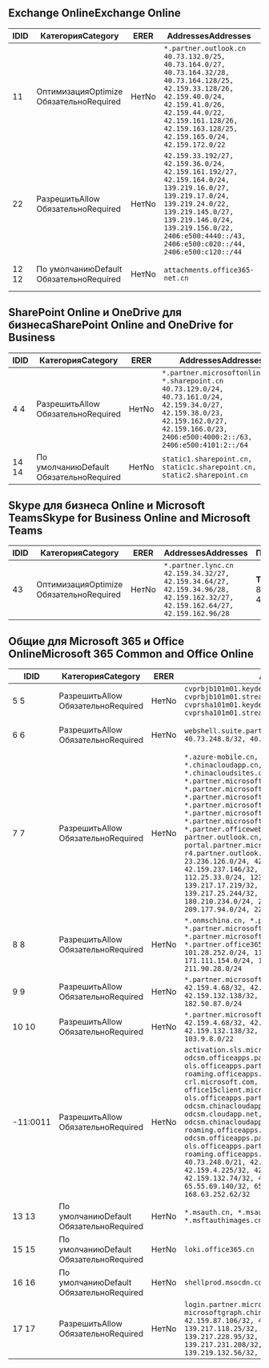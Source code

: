 <!--THIS FILE IS AUTOMATICALLY GENERATED. MANUAL CHANGES WILL BE OVERWRITTEN.-->
<!--Please contact the Office 365 Endpoints team with any questions.-->
<!--China endpoints version 2020033100-->
<!--File generated 2020-06-20 14:00:20.3123-->

## <a name="exchange-online"></a><span data-ttu-id="58ff6-101">Exchange Online</span><span class="sxs-lookup"><span data-stu-id="58ff6-101">Exchange Online</span></span>

<span data-ttu-id="58ff6-102">ID</span><span class="sxs-lookup"><span data-stu-id="58ff6-102">ID</span></span> | <span data-ttu-id="58ff6-103">Категория</span><span class="sxs-lookup"><span data-stu-id="58ff6-103">Category</span></span> | <span data-ttu-id="58ff6-104">ER</span><span class="sxs-lookup"><span data-stu-id="58ff6-104">ER</span></span> | <span data-ttu-id="58ff6-105">Addresses</span><span class="sxs-lookup"><span data-stu-id="58ff6-105">Addresses</span></span> | <span data-ttu-id="58ff6-106">Порты</span><span class="sxs-lookup"><span data-stu-id="58ff6-106">Ports</span></span>
-- | -------------------- | -- | ---------------------------------------------------------------------------------------------------------------------------------------------------------------------------------------------------------------------------------------------- | ------------------------
<span data-ttu-id="58ff6-107">1</span><span class="sxs-lookup"><span data-stu-id="58ff6-107">1</span></span> | <span data-ttu-id="58ff6-108">Оптимизация</span><span class="sxs-lookup"><span data-stu-id="58ff6-108">Optimize</span></span><BR><span data-ttu-id="58ff6-109">Обязательно</span><span class="sxs-lookup"><span data-stu-id="58ff6-109">Required</span></span> | <span data-ttu-id="58ff6-110">Нет</span><span class="sxs-lookup"><span data-stu-id="58ff6-110">No</span></span> | `*.partner.outlook.cn`<BR>`40.73.132.0/25, 40.73.164.0/27, 40.73.164.32/28, 40.73.164.128/25, 42.159.33.128/26, 42.159.40.0/24, 42.159.41.0/26, 42.159.44.0/22, 42.159.161.128/26, 42.159.163.128/25, 42.159.165.0/24, 42.159.172.0/22` | <span data-ttu-id="58ff6-111">**TCP:** 443, 80</span><span class="sxs-lookup"><span data-stu-id="58ff6-111">**TCP:** 443, 80</span></span>
<span data-ttu-id="58ff6-112">2</span><span class="sxs-lookup"><span data-stu-id="58ff6-112">2</span></span> | <span data-ttu-id="58ff6-113">Разрешить</span><span class="sxs-lookup"><span data-stu-id="58ff6-113">Allow</span></span><BR><span data-ttu-id="58ff6-114">Обязательно</span><span class="sxs-lookup"><span data-stu-id="58ff6-114">Required</span></span> | <span data-ttu-id="58ff6-115">Нет</span><span class="sxs-lookup"><span data-stu-id="58ff6-115">No</span></span> | `42.159.33.192/27, 42.159.36.0/24, 42.159.161.192/27, 42.159.164.0/24, 139.219.16.0/27, 139.219.17.0/24, 139.219.24.0/22, 139.219.145.0/27, 139.219.146.0/24, 139.219.156.0/22, 2406:e500:4440::/43, 2406:e500:c020::/44, 2406:e500:c120::/44` | <span data-ttu-id="58ff6-116">**TCP:** 25, 443, 53, 80</span><span class="sxs-lookup"><span data-stu-id="58ff6-116">**TCP:** 25, 443, 53, 80</span></span>
<span data-ttu-id="58ff6-117">12 </span><span class="sxs-lookup"><span data-stu-id="58ff6-117">12</span></span> | <span data-ttu-id="58ff6-118">По умолчанию</span><span class="sxs-lookup"><span data-stu-id="58ff6-118">Default</span></span><BR><span data-ttu-id="58ff6-119">Обязательно</span><span class="sxs-lookup"><span data-stu-id="58ff6-119">Required</span></span> | <span data-ttu-id="58ff6-120">Нет</span><span class="sxs-lookup"><span data-stu-id="58ff6-120">No</span></span> | `attachments.office365-net.cn` | <span data-ttu-id="58ff6-121">**TCP:** 443, 80</span><span class="sxs-lookup"><span data-stu-id="58ff6-121">**TCP:** 443, 80</span></span>

## <a name="sharepoint-online-and-onedrive-for-business"></a><span data-ttu-id="58ff6-122">SharePoint Online и OneDrive для бизнеса</span><span class="sxs-lookup"><span data-stu-id="58ff6-122">SharePoint Online and OneDrive for Business</span></span>

<span data-ttu-id="58ff6-123">ID</span><span class="sxs-lookup"><span data-stu-id="58ff6-123">ID</span></span> | <span data-ttu-id="58ff6-124">Категория</span><span class="sxs-lookup"><span data-stu-id="58ff6-124">Category</span></span> | <span data-ttu-id="58ff6-125">ER</span><span class="sxs-lookup"><span data-stu-id="58ff6-125">ER</span></span> | <span data-ttu-id="58ff6-126">Addresses</span><span class="sxs-lookup"><span data-stu-id="58ff6-126">Addresses</span></span> | <span data-ttu-id="58ff6-127">Порты</span><span class="sxs-lookup"><span data-stu-id="58ff6-127">Ports</span></span>
-- | ------------------- | -- | --------------------------------------------------------------------------------------------------------------------------------------------------------------------------------------------------- | ----------------
<span data-ttu-id="58ff6-128">4 </span><span class="sxs-lookup"><span data-stu-id="58ff6-128">4</span></span> | <span data-ttu-id="58ff6-129">Разрешить</span><span class="sxs-lookup"><span data-stu-id="58ff6-129">Allow</span></span><BR><span data-ttu-id="58ff6-130">Обязательно</span><span class="sxs-lookup"><span data-stu-id="58ff6-130">Required</span></span> | <span data-ttu-id="58ff6-131">Нет</span><span class="sxs-lookup"><span data-stu-id="58ff6-131">No</span></span> | `*.partner.microsoftonline.cn, *.sharepoint.cn`<BR>`40.73.129.0/24, 40.73.161.0/24, 42.159.34.0/27, 42.159.38.0/23, 42.159.162.0/27, 42.159.166.0/23, 2406:e500:4000:2::/63, 2406:e500:4101:2::/64` | <span data-ttu-id="58ff6-132">**TCP:** 443, 80</span><span class="sxs-lookup"><span data-stu-id="58ff6-132">**TCP:** 443, 80</span></span>
<span data-ttu-id="58ff6-133">14 </span><span class="sxs-lookup"><span data-stu-id="58ff6-133">14</span></span> | <span data-ttu-id="58ff6-134">По умолчанию</span><span class="sxs-lookup"><span data-stu-id="58ff6-134">Default</span></span><BR><span data-ttu-id="58ff6-135">Обязательно</span><span class="sxs-lookup"><span data-stu-id="58ff6-135">Required</span></span> | <span data-ttu-id="58ff6-136">Нет</span><span class="sxs-lookup"><span data-stu-id="58ff6-136">No</span></span> | `static1.sharepoint.cn, static1c.sharepoint.cn, static2.sharepoint.cn` | <span data-ttu-id="58ff6-137">**TCP:** 443, 80</span><span class="sxs-lookup"><span data-stu-id="58ff6-137">**TCP:** 443, 80</span></span>

## <a name="skype-for-business-online-and-microsoft-teams"></a><span data-ttu-id="58ff6-138">Skype для бизнеса Online и Microsoft Teams</span><span class="sxs-lookup"><span data-stu-id="58ff6-138">Skype for Business Online and Microsoft Teams</span></span>

<span data-ttu-id="58ff6-139">ID</span><span class="sxs-lookup"><span data-stu-id="58ff6-139">ID</span></span> | <span data-ttu-id="58ff6-140">Категория</span><span class="sxs-lookup"><span data-stu-id="58ff6-140">Category</span></span> | <span data-ttu-id="58ff6-141">ER</span><span class="sxs-lookup"><span data-stu-id="58ff6-141">ER</span></span> | <span data-ttu-id="58ff6-142">Addresses</span><span class="sxs-lookup"><span data-stu-id="58ff6-142">Addresses</span></span> | <span data-ttu-id="58ff6-143">Порты</span><span class="sxs-lookup"><span data-stu-id="58ff6-143">Ports</span></span>
-- | -------------------- | -- | -------------------------------------------------------------------------------------------------------------------------------- | ----------------
<span data-ttu-id="58ff6-144">4</span><span class="sxs-lookup"><span data-stu-id="58ff6-144">3</span></span> | <span data-ttu-id="58ff6-145">Оптимизация</span><span class="sxs-lookup"><span data-stu-id="58ff6-145">Optimize</span></span><BR><span data-ttu-id="58ff6-146">Обязательно</span><span class="sxs-lookup"><span data-stu-id="58ff6-146">Required</span></span> | <span data-ttu-id="58ff6-147">Нет</span><span class="sxs-lookup"><span data-stu-id="58ff6-147">No</span></span> | `*.partner.lync.cn`<BR>`42.159.34.32/27, 42.159.34.64/27, 42.159.34.96/28, 42.159.162.32/27, 42.159.162.64/27, 42.159.162.96/28` | <span data-ttu-id="58ff6-148">**TCP:** 443, 80</span><span class="sxs-lookup"><span data-stu-id="58ff6-148">**TCP:** 443, 80</span></span>

## <a name="microsoft-365-common-and-office-online"></a><span data-ttu-id="58ff6-149">Общие для Microsoft 365 и Office Online</span><span class="sxs-lookup"><span data-stu-id="58ff6-149">Microsoft 365 Common and Office Online</span></span>

<span data-ttu-id="58ff6-150">ID</span><span class="sxs-lookup"><span data-stu-id="58ff6-150">ID</span></span> | <span data-ttu-id="58ff6-151">Категория</span><span class="sxs-lookup"><span data-stu-id="58ff6-151">Category</span></span> | <span data-ttu-id="58ff6-152">ER</span><span class="sxs-lookup"><span data-stu-id="58ff6-152">ER</span></span> | <span data-ttu-id="58ff6-153">Addresses</span><span class="sxs-lookup"><span data-stu-id="58ff6-153">Addresses</span></span> | <span data-ttu-id="58ff6-154">Порты</span><span class="sxs-lookup"><span data-stu-id="58ff6-154">Ports</span></span>
-- | ------------------- | -- | ---------------------------------------------------------------------------------------------------------------------------------------------------------------------------------------------------------------------------------------------------------------------------------------------------------------------------------------------------------------------------------------------------------------------------------------------------------------------------------------------------------------------------------------------------------------------------------------------------------------------------------------------------------------------------------------------------------------------------------------------------------------------------------------------------------------------------------------------------------------------------- | ----------------
<span data-ttu-id="58ff6-155">5 </span><span class="sxs-lookup"><span data-stu-id="58ff6-155">5</span></span> | <span data-ttu-id="58ff6-156">Разрешить</span><span class="sxs-lookup"><span data-stu-id="58ff6-156">Allow</span></span><BR><span data-ttu-id="58ff6-157">Обязательно</span><span class="sxs-lookup"><span data-stu-id="58ff6-157">Required</span></span> | <span data-ttu-id="58ff6-158">Нет</span><span class="sxs-lookup"><span data-stu-id="58ff6-158">No</span></span> | `cvprbjb101m01.keydelivery.mediaservices.chinacloudapi.cn, cvprbjb101m01.streaming.mediaservices.chinacloudapi.cn, cvprsha101m01.keydelivery.mediaservices.chinacloudapi.cn, cvprsha101m01.streaming.mediaservices.chinacloudapi.cn` | <span data-ttu-id="58ff6-159">**TCP:** 443, 80</span><span class="sxs-lookup"><span data-stu-id="58ff6-159">**TCP:** 443, 80</span></span>
<span data-ttu-id="58ff6-160">6 </span><span class="sxs-lookup"><span data-stu-id="58ff6-160">6</span></span> | <span data-ttu-id="58ff6-161">Разрешить</span><span class="sxs-lookup"><span data-stu-id="58ff6-161">Allow</span></span><BR><span data-ttu-id="58ff6-162">Обязательно</span><span class="sxs-lookup"><span data-stu-id="58ff6-162">Required</span></span> | <span data-ttu-id="58ff6-163">Нет</span><span class="sxs-lookup"><span data-stu-id="58ff6-163">No</span></span> | `webshell.suite.partner.microsoftonline.cn`<BR>`40.73.248.8/32, 40.73.252.10/32` | <span data-ttu-id="58ff6-164">**TCP:** 443, 80</span><span class="sxs-lookup"><span data-stu-id="58ff6-164">**TCP:** 443, 80</span></span>
<span data-ttu-id="58ff6-165">7 </span><span class="sxs-lookup"><span data-stu-id="58ff6-165">7</span></span> | <span data-ttu-id="58ff6-166">Разрешить</span><span class="sxs-lookup"><span data-stu-id="58ff6-166">Allow</span></span><BR><span data-ttu-id="58ff6-167">Обязательно</span><span class="sxs-lookup"><span data-stu-id="58ff6-167">Required</span></span> | <span data-ttu-id="58ff6-168">Нет</span><span class="sxs-lookup"><span data-stu-id="58ff6-168">No</span></span> | `*.azure-mobile.cn, *.chinacloudapi.cn, *.chinacloudapp.cn, *.chinacloud-mobile.cn, *.chinacloudsites.cn, *.partner.microsoftonline-m.cn, *.partner.microsoftonline-m.net.cn, *.partner.microsoftonline-m-i.cn, *.partner.microsoftonline-m-i.net.cn, *.partner.microsoftonline-p.net.cn, *.partner.microsoftonline-p-i.cn, *.partner.microsoftonline-p-i.net.cn, *.partner.officewebapps.cn, *.windowsazure.cn, partner.outlook.cn, portal.partner.microsoftonline.cdnsvc.com, r4.partner.outlook.cn`<BR>`23.236.126.0/24, 42.159.224.122/32, 42.159.233.91/32, 42.159.237.146/32, 42.159.238.120/32, 58.68.168.0/24, 112.25.33.0/24, 123.150.49.0/24, 125.65.247.0/24, 139.217.17.219/32, 139.217.19.156/32, 139.217.21.3/32, 139.217.25.244/32, 171.107.84.0/24, 180.210.232.0/24, 180.210.234.0/24, 209.177.86.0/24, 209.177.90.0/24, 209.177.94.0/24, 222.161.226.0/24` | <span data-ttu-id="58ff6-169">**TCP:** 443, 80</span><span class="sxs-lookup"><span data-stu-id="58ff6-169">**TCP:** 443, 80</span></span>
<span data-ttu-id="58ff6-170">8 </span><span class="sxs-lookup"><span data-stu-id="58ff6-170">8</span></span> | <span data-ttu-id="58ff6-171">Разрешить</span><span class="sxs-lookup"><span data-stu-id="58ff6-171">Allow</span></span><BR><span data-ttu-id="58ff6-172">Обязательно</span><span class="sxs-lookup"><span data-stu-id="58ff6-172">Required</span></span> | <span data-ttu-id="58ff6-173">Нет</span><span class="sxs-lookup"><span data-stu-id="58ff6-173">No</span></span> | `*.onmschina.cn, *.partner.microsoftonline.net.cn, *.partner.microsoftonline-i.cn, *.partner.microsoftonline-i.net.cn, *.partner.office365.cn`<BR>`101.28.252.0/24, 115.231.150.0/24, 123.235.32.0/24, 171.111.154.0/24, 175.6.10.0/24, 180.210.229.0/24, 211.90.28.0/24` | <span data-ttu-id="58ff6-174">**TCP:** 443, 80</span><span class="sxs-lookup"><span data-stu-id="58ff6-174">**TCP:** 443, 80</span></span>
<span data-ttu-id="58ff6-175">9 </span><span class="sxs-lookup"><span data-stu-id="58ff6-175">9</span></span> | <span data-ttu-id="58ff6-176">Разрешить</span><span class="sxs-lookup"><span data-stu-id="58ff6-176">Allow</span></span><BR><span data-ttu-id="58ff6-177">Обязательно</span><span class="sxs-lookup"><span data-stu-id="58ff6-177">Required</span></span> | <span data-ttu-id="58ff6-178">Нет</span><span class="sxs-lookup"><span data-stu-id="58ff6-178">No</span></span> | `*.partner.microsoftonline-p.cn`<BR>`42.159.4.68/32, 42.159.4.200/32, 42.159.7.156/32, 42.159.132.138/32, 42.159.133.17/32, 42.159.135.78/32, 182.50.87.0/24` | <span data-ttu-id="58ff6-179">**TCP:** 443, 80</span><span class="sxs-lookup"><span data-stu-id="58ff6-179">**TCP:** 443, 80</span></span>
<span data-ttu-id="58ff6-180">10 </span><span class="sxs-lookup"><span data-stu-id="58ff6-180">10</span></span> | <span data-ttu-id="58ff6-181">Разрешить</span><span class="sxs-lookup"><span data-stu-id="58ff6-181">Allow</span></span><BR><span data-ttu-id="58ff6-182">Обязательно</span><span class="sxs-lookup"><span data-stu-id="58ff6-182">Required</span></span> | <span data-ttu-id="58ff6-183">Нет</span><span class="sxs-lookup"><span data-stu-id="58ff6-183">No</span></span> | `*.partner.microsoftonline.cn`<BR>`42.159.4.68/32, 42.159.4.200/32, 42.159.7.156/32, 42.159.132.138/32, 42.159.133.17/32, 42.159.135.78/32, 103.9.8.0/22` | <span data-ttu-id="58ff6-184">**TCP:** 443, 80</span><span class="sxs-lookup"><span data-stu-id="58ff6-184">**TCP:** 443, 80</span></span>
<span data-ttu-id="58ff6-185">-11:00</span><span class="sxs-lookup"><span data-stu-id="58ff6-185">11</span></span> | <span data-ttu-id="58ff6-186">Разрешить</span><span class="sxs-lookup"><span data-stu-id="58ff6-186">Allow</span></span><BR><span data-ttu-id="58ff6-187">Обязательно</span><span class="sxs-lookup"><span data-stu-id="58ff6-187">Required</span></span> | <span data-ttu-id="58ff6-188">Нет</span><span class="sxs-lookup"><span data-stu-id="58ff6-188">No</span></span> | `activation.sls.microsoft.com, bjb-odcsm.officeapps.partner.office365.cn, bjb-ols.officeapps.partner.office365.cn, bjb-roaming.officeapps.partner.office365.cn, crl.microsoft.com, odc.officeapps.live.com, office15client.microsoft.com, officecdn.microsoft.com, ols.officeapps.partner.office365.cn, osi-prod-bjb01-odcsm.chinacloudapp.cn, osiprod-scus01-odcsm.cloudapp.net, osi-prod-sha01-odcsm.chinacloudapp.cn, roaming.officeapps.partner.office365.cn, sha-odcsm.officeapps.partner.office365.cn, sha-ols.officeapps.partner.office365.cn, sha-roaming.officeapps.partner.office365.cn`<BR>`40.73.248.0/21, 42.159.4.45/32, 42.159.4.50/32, 42.159.4.225/32, 42.159.7.13/32, 42.159.132.73/32, 42.159.132.74/32, 42.159.132.75/32, 65.52.98.231/32, 65.55.69.140/32, 65.55.227.140/32, 70.37.81.47/32, 168.63.252.62/32` | <span data-ttu-id="58ff6-189">**TCP:** 443, 80</span><span class="sxs-lookup"><span data-stu-id="58ff6-189">**TCP:** 443, 80</span></span>
<span data-ttu-id="58ff6-190">13 </span><span class="sxs-lookup"><span data-stu-id="58ff6-190">13</span></span> | <span data-ttu-id="58ff6-191">По умолчанию</span><span class="sxs-lookup"><span data-stu-id="58ff6-191">Default</span></span><BR><span data-ttu-id="58ff6-192">Обязательно</span><span class="sxs-lookup"><span data-stu-id="58ff6-192">Required</span></span> | <span data-ttu-id="58ff6-193">Нет</span><span class="sxs-lookup"><span data-stu-id="58ff6-193">No</span></span> | `*.msauth.cn, *.msauthimages.cn, *.msftauth.cn, *.msftauthimages.cn` | <span data-ttu-id="58ff6-194">**TCP:** 443, 80</span><span class="sxs-lookup"><span data-stu-id="58ff6-194">**TCP:** 443, 80</span></span>
<span data-ttu-id="58ff6-195">15 </span><span class="sxs-lookup"><span data-stu-id="58ff6-195">15</span></span> | <span data-ttu-id="58ff6-196">По умолчанию</span><span class="sxs-lookup"><span data-stu-id="58ff6-196">Default</span></span><BR><span data-ttu-id="58ff6-197">Обязательно</span><span class="sxs-lookup"><span data-stu-id="58ff6-197">Required</span></span> | <span data-ttu-id="58ff6-198">Нет</span><span class="sxs-lookup"><span data-stu-id="58ff6-198">No</span></span> | `loki.office365.cn` | <span data-ttu-id="58ff6-199">**TCP:** 443</span><span class="sxs-lookup"><span data-stu-id="58ff6-199">**TCP:** 443</span></span>
<span data-ttu-id="58ff6-200">16 </span><span class="sxs-lookup"><span data-stu-id="58ff6-200">16</span></span> | <span data-ttu-id="58ff6-201">По умолчанию</span><span class="sxs-lookup"><span data-stu-id="58ff6-201">Default</span></span><BR><span data-ttu-id="58ff6-202">Обязательно</span><span class="sxs-lookup"><span data-stu-id="58ff6-202">Required</span></span> | <span data-ttu-id="58ff6-203">Нет</span><span class="sxs-lookup"><span data-stu-id="58ff6-203">No</span></span> | `shellprod.msocdn.com` | <span data-ttu-id="58ff6-204">**TCP:** 443</span><span class="sxs-lookup"><span data-stu-id="58ff6-204">**TCP:** 443</span></span>
<span data-ttu-id="58ff6-205">17 </span><span class="sxs-lookup"><span data-stu-id="58ff6-205">17</span></span> | <span data-ttu-id="58ff6-206">Разрешить</span><span class="sxs-lookup"><span data-stu-id="58ff6-206">Allow</span></span><BR><span data-ttu-id="58ff6-207">Обязательно</span><span class="sxs-lookup"><span data-stu-id="58ff6-207">Required</span></span> | <span data-ttu-id="58ff6-208">Нет</span><span class="sxs-lookup"><span data-stu-id="58ff6-208">No</span></span> | `login.partner.microsoftonline.cn, microsoftgraph.chinacloudapi.cn`<BR>`42.159.87.106/32, 42.159.92.96/32, 139.217.115.121/32, 139.217.118.25/32, 139.217.118.46/32, 139.217.118.54/32, 139.217.228.95/32, 139.217.231.198/32, 139.217.231.208/32, 139.217.231.219/32, 139.219.132.56/32, 139.219.133.182/32` | <span data-ttu-id="58ff6-209">**TCP:** 443, 80</span><span class="sxs-lookup"><span data-stu-id="58ff6-209">**TCP:** 443, 80</span></span>
